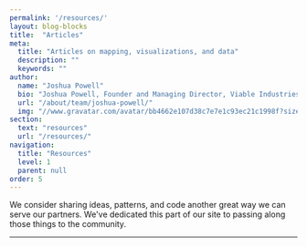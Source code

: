 ```yaml
---
permalink: '/resources/'
layout: blog-blocks
title:  "Articles"
meta:
  title: "Articles on mapping, visualizations, and data"
  description: ""
  keywords: ""
author:
  name: "Joshua Powell"
  bio: "Joshua Powell, Founder and Managing Director, Viable Industries, L.L.C."
  url: "/about/team/joshua-powell/"
  img: "//www.gravatar.com/avatar/bb4662e107d38c7e7e1c93ec21c1998f?size=172"
section: 
  text: "resources"
  url: "/resources/"
navigation:
  title: "Resources"
  level: 1
  parent: null
order: 5
---
```

We consider sharing ideas, patterns, and code another great way we can serve our partners. We've dedicated this part of our site to passing along those things to the community.

<hr />